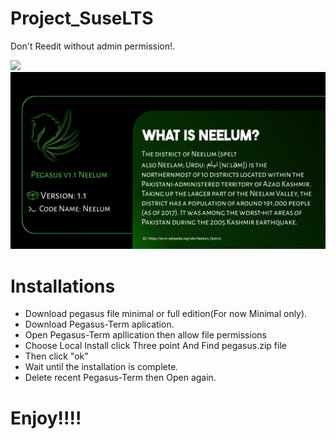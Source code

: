 # Project_SuseLTS
<p>Don't Reedit without admin permission!.</p>
<img src="pegq.png">
<img src="20220723_143615.jpg">

# Installations

- Download pegasus file minimal or full edition(For now Minimal only).
- Download Pegasus-Term aplication.
- Open Pegasus-Term apllication then allow file permissions
- Choose Local Install click Three point And Find pegasus.zip file
- Then click "ok"
- Wait until the installation is complete.
- Delete recent Pegasus-Term then Open again.

# Enjoy!!!!
